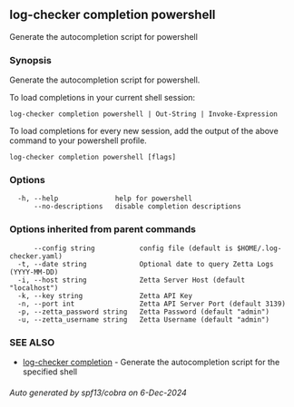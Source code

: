 ## log-checker completion powershell

Generate the autocompletion script for powershell

### Synopsis

Generate the autocompletion script for powershell.

To load completions in your current shell session:

	log-checker completion powershell | Out-String | Invoke-Expression

To load completions for every new session, add the output of the above command
to your powershell profile.


```
log-checker completion powershell [flags]
```

### Options

```
  -h, --help              help for powershell
      --no-descriptions   disable completion descriptions
```

### Options inherited from parent commands

```
      --config string           config file (default is $HOME/.log-checker.yaml)
  -t, --date string             Optional date to query Zetta Logs (YYYY-MM-DD)
  -i, --host string             Zetta Server Host (default "localhost")
  -k, --key string              Zetta API Key
  -n, --port int                Zetta API Server Port (default 3139)
  -p, --zetta_password string   Zetta Password (default "admin")
  -u, --zetta_username string   Zetta Username (default "admin")
```

### SEE ALSO

* [log-checker completion](log-checker_completion.md)	 - Generate the autocompletion script for the specified shell

###### Auto generated by spf13/cobra on 6-Dec-2024
